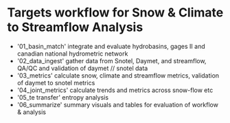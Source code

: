 # Targets workflow for Snow & Climate to Streamflow Analysis

- '01_basin_match' integrate and evaluate hydrobasins, gages II and canadian national hydrometric network 
- '02_data_ingest' gather data from Snotel, Daymet, and streamflow, QA/QC and validation of daymet // snotel data 
- '03_metrics' calculate snow, climate and streamflow metrics, validation of daymet to snotel metrics 
- '04_joint_metrics' calculate trends and metrics across snow-flow etc 
- '05_te transfer' entropy analysis 
- '06_summarize' summary visuals and tables for evaluation of workflow & analysis 
